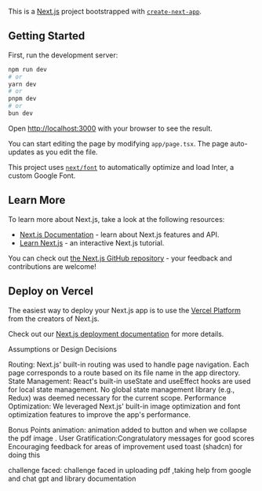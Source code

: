 This is a [Next.js](https://nextjs.org/) project bootstrapped with [`create-next-app`](https://github.com/vercel/next.js/tree/canary/packages/create-next-app).

## Getting Started

First, run the development server:

```bash
npm run dev
# or
yarn dev
# or
pnpm dev
# or
bun dev
```

Open [http://localhost:3000](http://localhost:3000) with your browser to see the result.

You can start editing the page by modifying `app/page.tsx`. The page auto-updates as you edit the file.

This project uses [`next/font`](https://nextjs.org/docs/basic-features/font-optimization) to automatically optimize and load Inter, a custom Google Font.

## Learn More

To learn more about Next.js, take a look at the following resources:

- [Next.js Documentation](https://nextjs.org/docs) - learn about Next.js features and API.
- [Learn Next.js](https://nextjs.org/learn) - an interactive Next.js tutorial.

You can check out [the Next.js GitHub repository](https://github.com/vercel/next.js/) - your feedback and contributions are welcome!

## Deploy on Vercel

The easiest way to deploy your Next.js app is to use the [Vercel Platform](https://vercel.com/new?utm_medium=default-template&filter=next.js&utm_source=create-next-app&utm_campaign=create-next-app-readme) from the creators of Next.js.

Check out our [Next.js deployment documentation](https://nextjs.org/docs/deployment) for more details.

Assumptions or Design Decisions

Routing: Next.js' built-in routing was used to handle page navigation. Each page corresponds to a route based on its file name in the app directory.
State Management: React's built-in useState and useEffect hooks are used for local state management. No global state management library (e.g., Redux) was deemed necessary for the current scope.
Performance Optimization: We leveraged Next.js' built-in image optimization and font optimization features to improve the app's performance.

Bonus Points
animation: animation added to button and when we collapse the pdf image .
User Gratification:Congratulatory messages for good scores Encouraging feedback for areas of improvement used toast (shadcn) for doing this

challenge faced:
challenge faced in uploading pdf ,taking help from google and chat gpt and library documentation
